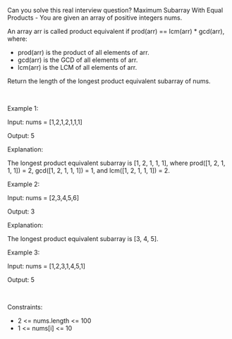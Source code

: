 Can you solve this real interview question? Maximum Subarray With Equal Products - You are given an array of positive integers nums.

An array arr is called product equivalent if prod(arr) == lcm(arr) * gcd(arr), where:

 * prod(arr) is the product of all elements of arr.
 * gcd(arr) is the GCD of all elements of arr.
 * lcm(arr) is the LCM of all elements of arr.

Return the length of the longest product equivalent subarray of nums.

 

Example 1:

Input: nums = [1,2,1,2,1,1,1]

Output: 5

Explanation: 

The longest product equivalent subarray is [1, 2, 1, 1, 1], where prod([1, 2, 1, 1, 1]) = 2, gcd([1, 2, 1, 1, 1]) = 1, and lcm([1, 2, 1, 1, 1]) = 2.

Example 2:

Input: nums = [2,3,4,5,6]

Output: 3

Explanation: 

The longest product equivalent subarray is [3, 4, 5].

Example 3:

Input: nums = [1,2,3,1,4,5,1]

Output: 5

 

Constraints:

 * 2 <= nums.length <= 100
 * 1 <= nums[i] <= 10